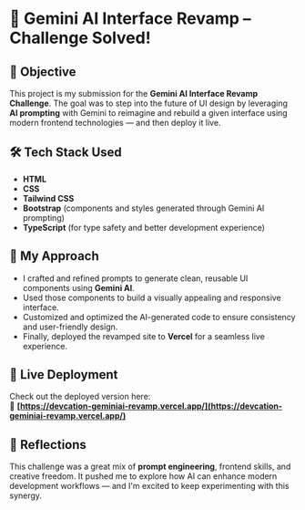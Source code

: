 # 🌟 Gemini AI Interface Revamp – Challenge Solved!

## 🎯 Objective  
This project is my submission for the **Gemini AI Interface Revamp Challenge**. The goal was to step into the future of UI design by leveraging **AI prompting** with Gemini to reimagine and rebuild a given interface using modern frontend technologies — and then deploy it live.

## 🛠️ Tech Stack Used  
- **HTML**
- **CSS**
- **Tailwind CSS**
- **Bootstrap** (components and styles generated through Gemini AI prompting)
- **TypeScript** (for type safety and better development experience)

## 🧠 My Approach  
- I crafted and refined prompts to generate clean, reusable UI components using **Gemini AI**.  
- Used those components to build a visually appealing and responsive interface.  
- Customized and optimized the AI-generated code to ensure consistency and user-friendly design.  
- Finally, deployed the revamped site to **Vercel** for a seamless live experience.

## 🚀 Live Deployment  
Check out the deployed version here:  
🔗 **[https://devcation-geminiai-revamp.vercel.app/](https://devcation-geminiai-revamp.vercel.app/)**

## 💬 Reflections  
This challenge was a great mix of **prompt engineering**, frontend skills, and creative freedom. It pushed me to explore how AI can enhance modern development workflows — and I'm excited to keep experimenting with this synergy.

